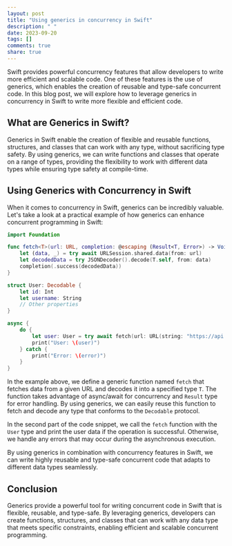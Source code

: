 ```yaml
---
layout: post
title: "Using generics in concurrency in Swift"
description: " "
date: 2023-09-20
tags: []
comments: true
share: true
---
```


Swift provides powerful concurrency features that allow developers to write more efficient and scalable code. One of these features is the use of generics, which enables the creation of reusable and type-safe concurrent code. In this blog post, we will explore how to leverage generics in concurrency in Swift to write more flexible and efficient code.

## What are Generics in Swift?

Generics in Swift enable the creation of flexible and reusable functions, structures, and classes that can work with any type, without sacrificing type safety. By using generics, we can write functions and classes that operate on a range of types, providing the flexibility to work with different data types while ensuring type safety at compile-time.

## Using Generics with Concurrency in Swift

When it comes to concurrency in Swift, generics can be incredibly valuable. Let's take a look at a practical example of how generics can enhance concurrent programming in Swift:

```swift
import Foundation

func fetch<T>(url: URL, completion: @escaping (Result<T, Error>) -> Void) async throws where T: Decodable {
    let (data, _) = try await URLSession.shared.data(from: url)
    let decodedData = try JSONDecoder().decode(T.self, from: data)
    completion(.success(decodedData))
}

struct User: Decodable {
    let id: Int
    let username: String
    // Other properties
}

async {
    do {
        let user: User = try await fetch(url: URL(string: "https://api.example.com/user/123")!)
        print("User: \(user)")
    } catch {
        print("Error: \(error)")
    }
}
```

In the example above, we define a generic function named `fetch` that fetches data from a given URL and decodes it into a specified type `T`. The function takes advantage of async/await for concurrency and `Result` type for error handling. By using generics, we can easily reuse this function to fetch and decode any type that conforms to the `Decodable` protocol.

In the second part of the code snippet, we call the `fetch` function with the `User` type and print the user data if the operation is successful. Otherwise, we handle any errors that may occur during the asynchronous execution.

By using generics in combination with concurrency features in Swift, we can write highly reusable and type-safe concurrent code that adapts to different data types seamlessly.

## Conclusion

Generics provide a powerful tool for writing concurrent code in Swift that is flexible, reusable, and type-safe. By leveraging generics, developers can create functions, structures, and classes that can work with any data type that meets specific constraints, enabling efficient and scalable concurrent programming.